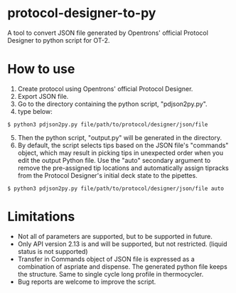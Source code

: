 # protocol-designer-to-py
A tool to convert JSON file generated by Opentrons' official Protocol Designer to python script for OT-2.
# How to use
1. Create protocol using Opentrons' official Protocol Designer.
2. Export JSON file.
3. Go to the directory containing the python script, "pdjson2py.py".
4. type below:
```
$ python3 pdjson2py.py file/path/to/protocol/designer/json/file
```
5. Then the python script, "output.py" will be generated in the directory.
6. By default, the script selects tips based on the JSON file's "commands" object, which may result in picking tips in unexpected order when you edit the output Python file. Use the "auto" secondary argument to remove the pre-assigned tip locations and automatically assign tipracks from the Protocol Designer's initial deck state to the pipettes.
```
$ python3 pdjson2py.py file/path/to/protocol/designer/json/file auto
```
# Limitations
* Not all of parameters are supported, but to be supported in future.
* Only API version 2.13 is and will be supported, but not restricted. (liquid status is not supported)
* Transfer in Commands object of JSON file is expressed as a combination of aspriate and dispense. The generated python file keeps the structure. Same to single cycle long profile in thermocycler.
* Bug reports are welcome to improve the script.
